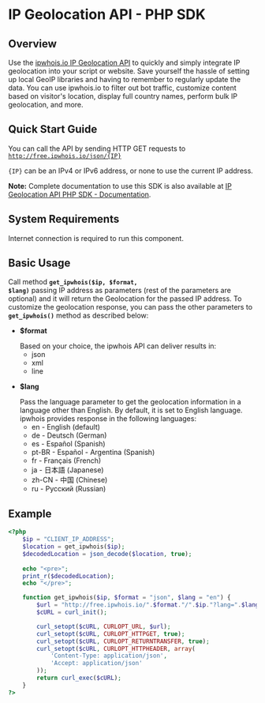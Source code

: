 <h1>IP Geolocation API  - PHP SDK</h1>

<h2>Overview</h2>

Use the <a href="https://ipwhois.io">ipwhois.io IP Geolocation API</a> to quickly and simply integrate IP geolocation into your script or website. Save yourself the hassle of setting up local GeoIP libraries and having to remember to regularly update the data.
You can use ipwhois.io to filter out bot traffic, customize content based on visitor's location, display full country names, perform bulk IP geolocation, and more.

<h2>Quick Start Guide</h2>

You can call the API by sending HTTP GET requests to <code>http://free.ipwhois.io/json/{IP}</code>

<code>{IP}</code> can be an IPv4 or IPv6 address, or none to use the current IP address.

<strong>Note:</strong> Complete documentation to use this SDK is also available at <a href="https://ipwhois.io/documentation">IP Geolocation API PHP SDK - Documentation</a>.

<h2>System Requirements</h2>

Internet connection is required to run this component.

<h2>Basic Usage</h2>

Call method <code><strong>get_ipwhois($ip, $format, $lang)</strong></code> passing IP address as parameters (rest of the parameters are optional) and it will return the Geolocation for the passed IP address. To customize the geolocation response, you can pass the other parameters to <code><strong>get_ipwhois()</strong></code> method as described below:

<ul>
<li>
<p><strong>$format</strong></p>
Based on your choice, the ipwhois API can deliver results in:
  <ul><li>json</li><li>xml</li><li>line</li></ul>
</li>
  
<li>
<p><strong>$lang</strong></p>
Pass the language parameter to get the geolocation information in a language other than English. By default, it is set to English language.<br>
ipwhois provides response in the following languages:
  
<ul>
<li>en -	English (default)</li>
<li>de -	Deutsch (German)</li>
<li>es -	Español (Spanish)</li>
<li>pt-BR -	Español - Argentina (Spanish)</li>
<li>fr -	Français (French)</li>
<li>ja -	日本語 (Japanese)</li>
<li>zh-CN -	中国 (Chinese)</li>
<li>ru -	Русский (Russian)</li>
</ul>
 
</li>
</ul>

<h2>Example</h2>

```php
<?php
    $ip = "CLIENT_IP_ADDRESS";
    $location = get_ipwhois($ip);
    $decodedLocation = json_decode($location, true);
    
    echo "<pre>";
    print_r($decodedLocation);
    echo "</pre>";

    function get_ipwhois($ip, $format = "json", $lang = "en") {
        $url = "http://free.ipwhois.io/".$format."/".$ip."?lang=".$lang;
        $cURL = curl_init();

        curl_setopt($cURL, CURLOPT_URL, $url);
        curl_setopt($cURL, CURLOPT_HTTPGET, true);
        curl_setopt($cURL, CURLOPT_RETURNTRANSFER, true);
        curl_setopt($cURL, CURLOPT_HTTPHEADER, array(
            'Content-Type: application/json',
            'Accept: application/json'
        ));
        return curl_exec($cURL);
    }
?>
```
